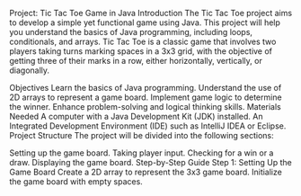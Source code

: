 Project: Tic Tac Toe Game in Java
Introduction
The Tic Tac Toe project aims to develop a simple yet functional game using Java. This project will help you understand the basics of Java programming, including loops, conditionals, and arrays. Tic Tac Toe is a classic game that involves two players taking turns marking spaces in a 3x3 grid, with the objective of getting three of their marks in a row, either horizontally, vertically, or diagonally.

Objectives
Learn the basics of Java programming.
Understand the use of 2D arrays to represent a game board.
Implement game logic to determine the winner.
Enhance problem-solving and logical thinking skills.
Materials Needed
A computer with a Java Development Kit (JDK) installed.
An Integrated Development Environment (IDE) such as IntelliJ IDEA or Eclipse.
Project Structure
The project will be divided into the following sections:

Setting up the game board.
Taking player input.
Checking for a win or a draw.
Displaying the game board.
Step-by-Step Guide
Step 1: Setting Up the Game Board
Create a 2D array to represent the 3x3 game board.
Initialize the game board with empty spaces.
